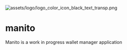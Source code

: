 ![assets/logo/logo_color_icon_black_text_transp.png]() 

# manito

Manito is a work in progress wallet manager application
